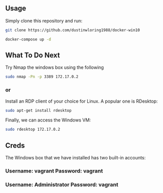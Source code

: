 ## Usage

Simply clone this repository and run:

```bash
git clone https://github.com/dustinwloring1988/docker-win10

docker-compose up -d
```


## What To Do Next


Try Nmap the windows box using the following
```bash
sudo nmap -Pn -p 3389 172.17.0.2
```

### or 

Install an RDP client of your choice for Linux. A popular one is RDesktop:

```bash
sudo apt-get install rdesktop
```

Finally, we can access the Windows VM:
```bash
sudo rdesktop 172.17.0.2
```


## Creds 

The Windows box that we have installed has two built-in accounts:

### Username: vagrant Password: vagrant

### Username: Administrator Password: vagrant
